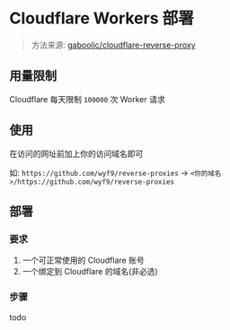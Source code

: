 # Cloudflare Workers 部署

> 方法来源: [gaboolic/cloudflare-reverse-proxy](https://github.com/gaboolic/cloudflare-reverse-proxy)

## 用量限制

Cloudflare 每天限制 `100000` 次 Worker 请求

## 使用

在访问的网址前加上你的访问域名即可

如: `https://github.com/wyf9/reverse-proxies` -> `<你的域名>/https://github.com/wyf9/reverse-proxies`

## 部署

### 要求

1. 一个可正常使用的 Cloudflare 账号
2. 一个绑定到 Cloudflare 的域名(非必选)

### 步骤

todo